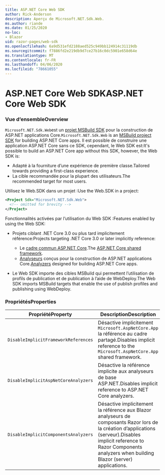 ```yaml
---
title: ASP.NET Core Web SDK
author: Rick-Anderson
description: Aperçu de Microsoft.NET.Sdk.Web.
ms.author: riande
ms.date: 01/25/2020
no-loc:
- Blazor
uid: razor-pages/web-sdk
ms.openlocfilehash: 6a9d531efd2188aed525c949bb124914c31119db
ms.sourcegitcommit: f7886fd2e219db9d7ce27b16c0dc5901e658d64e
ms.translationtype: MT
ms.contentlocale: fr-FR
ms.lasthandoff: 04/06/2020
ms.locfileid: "78661055"
---
```

# <a name="aspnet-core-web-sdk"></a><span data-ttu-id="b2514-103">ASP.NET Core Web SDK</span><span class="sxs-lookup"><span data-stu-id="b2514-103">ASP.NET Core Web SDK</span></span>

### <a name="overview"></a><span data-ttu-id="b2514-104">Vue d’ensemble</span><span class="sxs-lookup"><span data-stu-id="b2514-104">Overview</span></span>

<span data-ttu-id="b2514-105">`Microsoft.NET.Sdk.Web`est un [projet MSBuild SDK](https://docs.microsoft.com/visualstudio/msbuild/how-to-use-project-sdk) pour la construction de ASP.NET applications Core.</span><span class="sxs-lookup"><span data-stu-id="b2514-105">`Microsoft.NET.Sdk.Web` is an [MSBuild project SDK](https://docs.microsoft.com/visualstudio/msbuild/how-to-use-project-sdk) for building ASP.NET Core apps.</span></span> <span data-ttu-id="b2514-106">Il est possible de construire une application ASP.NET Core sans ce SDK, cependant, le Web SDK est:</span><span class="sxs-lookup"><span data-stu-id="b2514-106">It's possible to build an ASP.NET Core app without this SDK, however, the Web SDK is:</span></span>

* <span data-ttu-id="b2514-107">Adapté à la fourniture d’une expérience de première classe.</span><span class="sxs-lookup"><span data-stu-id="b2514-107">Tailored towards providing a first-class experience.</span></span>
* <span data-ttu-id="b2514-108">La cible recommandée pour la plupart des utilisateurs.</span><span class="sxs-lookup"><span data-stu-id="b2514-108">The recommended target for most users.</span></span>

<span data-ttu-id="b2514-109">Utilisez le Web.SDK dans un projet :</span><span class="sxs-lookup"><span data-stu-id="b2514-109">Use the Web.SDK in a project:</span></span>

  ```xml
  <Project Sdk="Microsoft.NET.Sdk.Web">
    <!-- omitted for brevity -->
  </Project>
  ```

<span data-ttu-id="b2514-110">Fonctionnalités activées par l’utilisation du Web SDK :</span><span class="sxs-lookup"><span data-stu-id="b2514-110">Features enabled by using the Web SDK:</span></span>

* <span data-ttu-id="b2514-111">Projets ciblant .NET Core 3.0 ou plus tard implicitement référence:</span><span class="sxs-lookup"><span data-stu-id="b2514-111">Projects targeting .NET Core 3.0 or later implicitly reference:</span></span>

  * <span data-ttu-id="b2514-112">Le [cadre commun ASP.NET Core](xref:fundamentals/metapackage-app).</span><span class="sxs-lookup"><span data-stu-id="b2514-112">The [ASP.NET Core shared framework](xref:fundamentals/metapackage-app).</span></span>
  * <span data-ttu-id="b2514-113">[Analyseurs](/visualstudio/extensibility/getting-started-with-roslyn-analyzers) conçus pour la construction de ASP.NET applications Core.</span><span class="sxs-lookup"><span data-stu-id="b2514-113">[Analyzers](/visualstudio/extensibility/getting-started-with-roslyn-analyzers) designed for building ASP.NET Core apps.</span></span>
* <span data-ttu-id="b2514-114">Le Web SDK importe des cibles MSBuild qui permettent l’utilisation de profils de publication et de publication à l’aide de WebDeploy.</span><span class="sxs-lookup"><span data-stu-id="b2514-114">The Web SDK imports MSBuild targets that enable the use of publish profiles and publishing using WebDeploy.</span></span>

### <a name="properties"></a><span data-ttu-id="b2514-115">Propriétés</span><span class="sxs-lookup"><span data-stu-id="b2514-115">Properties</span></span>

| <span data-ttu-id="b2514-116">Propriété</span><span class="sxs-lookup"><span data-stu-id="b2514-116">Property</span></span> | <span data-ttu-id="b2514-117">Description</span><span class="sxs-lookup"><span data-stu-id="b2514-117">Description</span></span> |
| -------- | ----------- |
| `DisableImplicitFrameworkReferences` | <span data-ttu-id="b2514-118">Désactive implicitement `Microsoft.AspNetCore.App` la référence au cadre partagé.</span><span class="sxs-lookup"><span data-stu-id="b2514-118">Disables implicit reference to the `Microsoft.AspNetCore.App` shared framework.</span></span> |
| `DisableImplicitAspNetCoreAnalyzers` | <span data-ttu-id="b2514-119">Désactive la référence implicite aux analyseurs de base ASP.NET.</span><span class="sxs-lookup"><span data-stu-id="b2514-119">Disables implicit reference to ASP.NET Core analyzers.</span></span> |
| `DisableImplicitComponentsAnalyzers` | <span data-ttu-id="b2514-120">Désactive implicitement la référence aux Blazor analyseurs de composants Razor lors de la création d’applications (serveur).</span><span class="sxs-lookup"><span data-stu-id="b2514-120">Disables implicit reference to Razor Components analyzers when building Blazor (server) applications.</span></span> |
